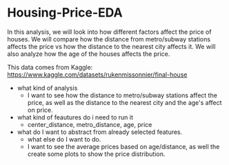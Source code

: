 # Housing-Price-EDA
In this analysis, we will look into how different factors affect the price of houses. We will compare how the distance from metro/subway stations affects the price vs how the distance to the nearest city affects it. We will also analyze how the age of the houses affects the price. 

This data comes from Kaggle: https://www.kaggle.com/datasets/rukenmissonnier/final-house

- what kind of analysis
    - I want to see how the distance to metro/subway stations affect the price, as well as the distance to the nearest city and the age's affect on price. 
- what kind of feautures do i need to run it
    - center_distance, metro_distance, age, price
- what do I want to abstract from already selected features. 
    - what else do I want to do. 
    - I want to see the average prices based on age/distance, as well the create some plots to show the price distribution. 
